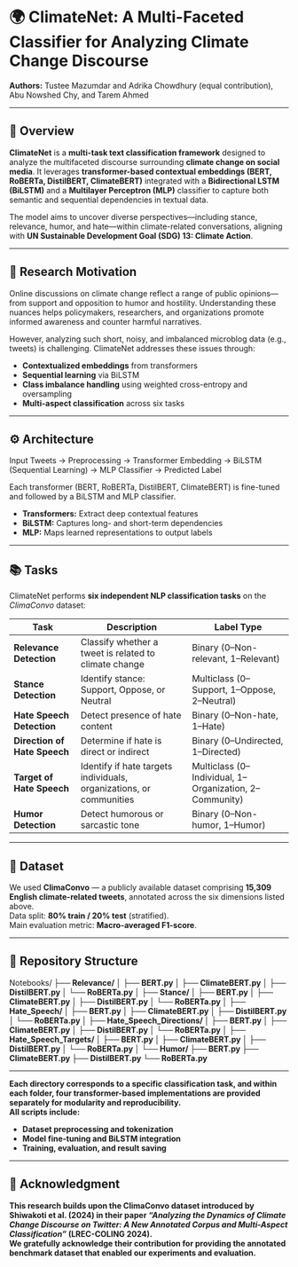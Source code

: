 # 🌍 ClimateNet: A Multi-Faceted Classifier for Analyzing Climate Change Discourse

**Authors:** Tustee Mazumdar and Adrika Chowdhury (equal contribution), Abu Nowshed Chy, and Tarem Ahmed

---

## 🧩 Overview

**ClimateNet** is a **multi-task text classification framework** designed to analyze the multifaceted discourse surrounding **climate change on social media**. It leverages **transformer-based contextual embeddings (BERT, RoBERTa, DistilBERT, ClimateBERT)** integrated with a **Bidirectional LSTM (BiLSTM)** and a **Multilayer Perceptron (MLP)** classifier to capture both semantic and sequential dependencies in textual data.  

The model aims to uncover diverse perspectives—including stance, relevance, humor, and hate—within climate-related conversations, aligning with **UN Sustainable Development Goal (SDG) 13: Climate Action**.

---

## 🧠 Research Motivation

Online discussions on climate change reflect a range of public opinions—from support and opposition to humor and hostility. Understanding these nuances helps policymakers, researchers, and organizations promote informed awareness and counter harmful narratives.  

However, analyzing such short, noisy, and imbalanced microblog data (e.g., tweets) is challenging. ClimateNet addresses these issues through:
- **Contextualized embeddings** from transformers  
- **Sequential learning** via BiLSTM  
- **Class imbalance handling** using weighted cross-entropy and oversampling  
- **Multi-aspect classification** across six tasks  

---

## ⚙️ Architecture

Input Tweets → Preprocessing → Transformer Embedding
→ BiLSTM (Sequential Learning)
→ MLP Classifier → Predicted Label

Each transformer (BERT, RoBERTa, DistilBERT, ClimateBERT) is fine-tuned and followed by a BiLSTM and MLP classifier.  

- **Transformers:** Extract deep contextual features  
- **BiLSTM:** Captures long- and short-term dependencies  
- **MLP:** Maps learned representations to output labels  

---

## 📚 Tasks

ClimateNet performs **six independent NLP classification tasks** on the *ClimaConvo* dataset:

| Task | Description | Label Type |
|------|--------------|-------------|
| **Relevance Detection** | Classify whether a tweet is related to climate change | Binary (0–Non-relevant, 1–Relevant) |
| **Stance Detection** | Identify stance: Support, Oppose, or Neutral | Multiclass (0–Support, 1–Oppose, 2–Neutral) |
| **Hate Speech Detection** | Detect presence of hate content | Binary (0–Non-hate, 1–Hate) |
| **Direction of Hate Speech** | Determine if hate is direct or indirect | Binary (0–Undirected, 1–Directed) |
| **Target of Hate Speech** | Identify if hate targets individuals, organizations, or communities | Multiclass (0–Individual, 1–Organization, 2–Community) |
| **Humor Detection** | Detect humorous or sarcastic tone | Binary (0–Non-humor, 1–Humor) |

---

## 🧾 Dataset

We used **ClimaConvo** — a publicly available dataset comprising **15,309 English climate-related tweets**, annotated across the six dimensions listed above.  
Data split: **80% train / 20% test** (stratified).  
Main evaluation metric: **Macro-averaged F1-score**.

---

## 📂 Repository Structure

Notebooks/<b>
├── Relevance/
│ ├── BERT.py
│ ├── ClimateBERT.py
│ ├── DistilBERT.py
│ └── RoBERTa.py
│
├── Stance/
│ ├── BERT.py
│ ├── ClimateBERT.py
│ ├── DistilBERT.py
│ └── RoBERTa.py
│
├── Hate_Speech/
│ ├── BERT.py
│ ├── ClimateBERT.py
│ ├── DistilBERT.py
│ └── RoBERTa.py
│
├── Hate_Speech_Directions/
│ ├── BERT.py
│ ├── ClimateBERT.py
│ ├── DistilBERT.py
│ └── RoBERTa.py
│
├── Hate_Speech_Targets/
│ ├── BERT.py
│ ├── ClimateBERT.py
│ ├── DistilBERT.py
│ └── RoBERTa.py
│
└── Humor/
├── BERT.py
├── ClimateBERT.py
├── DistilBERT.py
└── RoBERTa.py

---


Each directory corresponds to a **specific classification task**, and within each folder, four transformer-based implementations are provided separately for modularity and reproducibility.  
All scripts include:
- Dataset preprocessing and tokenization  
- Model fine-tuning and BiLSTM integration  
- Training, evaluation, and result saving  

---

## 🙏 Acknowledgment

This research builds upon the **ClimaConvo** dataset introduced by **Shiwakoti et al. (2024)** in their paper *“Analyzing the Dynamics of Climate Change Discourse on Twitter: A New Annotated Corpus and Multi-Aspect Classification”* (LREC-COLING 2024).  
We gratefully acknowledge their contribution for providing the annotated benchmark dataset that enabled our experiments and evaluation.
